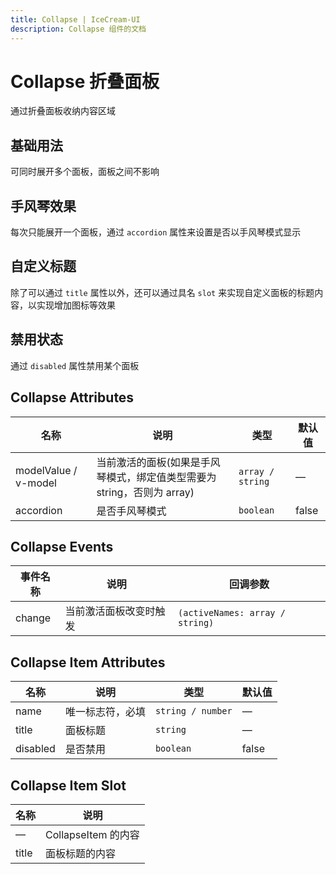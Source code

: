 ```yaml
---
title: Collapse | IceCream-UI
description: Collapse 组件的文档
---
```


# Collapse 折叠面板

通过折叠面板收纳内容区域

## 基础用法

可同时展开多个面板，面板之间不影响

<preview path="../demo/Collapse/Basic.vue" title="基础用法" description="Collapse 组件的基础用法"></preview>

## 手风琴效果

每次只能展开一个面板，通过 `accordion` 属性来设置是否以手风琴模式显示

<preview path="../demo/Collapse/Accordion.vue" title="手风琴效果" description="手风琴模式"></preview>

## 自定义标题

除了可以通过 `title` 属性以外，还可以通过具名 `slot` 来实现自定义面板的标题内容，以实现增加图标等效果

<preview path="../demo/Collapse/CustomTitle.vue" title="自定义标题" description="自定义面板标题"></preview>

## 禁用状态

通过 `disabled` 属性禁用某个面板

<preview path="../demo/Collapse/Disabled.vue" title="禁用状态" description="禁用特定面板"></preview>

## Collapse Attributes

| 名称                 | 说明                                                                    | 类型             | 默认值 |
| -------------------- | ----------------------------------------------------------------------- | ---------------- | ------ |
| modelValue / v-model | 当前激活的面板(如果是手风琴模式，绑定值类型需要为 string，否则为 array) | `array / string` | —      |
| accordion            | 是否手风琴模式                                                          | `boolean`        | false  |

## Collapse Events

| 事件名称 | 说明                   | 回调参数                        |
| -------- | ---------------------- | ------------------------------- |
| change   | 当前激活面板改变时触发 | `(activeNames: array / string)` |

## Collapse Item Attributes

| 名称     | 说明             | 类型              | 默认值 |
| -------- | ---------------- | ----------------- | ------ |
| name     | 唯一标志符，必填 | `string / number` | —      |
| title    | 面板标题         | `string`          | —      |
| disabled | 是否禁用         | `boolean`         | false  |

## Collapse Item Slot

| 名称  | 说明                |
| ----- | ------------------- |
| —     | CollapseItem 的内容 |
| title | 面板标题的内容      |
